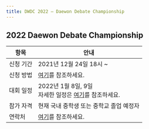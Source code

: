 ```yaml
---
title: DWDC 2022 ― Daewon Debate Championship
---
```


## 2022 Daewon Debate Championship

|항목|안내|
|---|---|
| 신청 기간 |2021년 12월 24일 18시 ~
| 신청 방법 |[여기](/pages/application.md)를 참조하세요.
| 대회 일정 |2022년 1월 8일, 9일 <br> 자세한 일정은 [여기](/pages/schedules.md)를 참조하세요.
| 참가 자격 |현재 국내 중학생 또는 중학교 졸업 예정자
| 연락처 |[여기](/pages/contacts.md)를 참조하세요.
